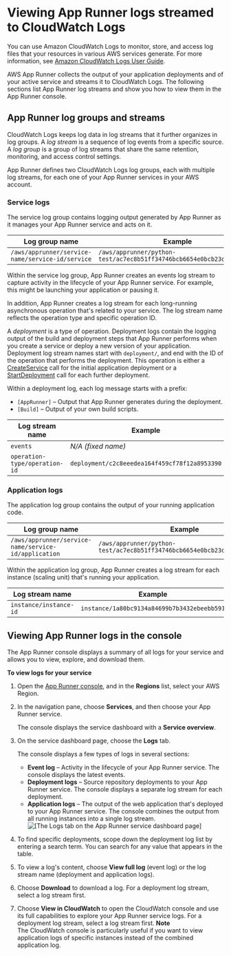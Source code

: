 # Viewing App Runner logs streamed to CloudWatch Logs<a name="monitor-cwl"></a>

You can use Amazon CloudWatch Logs to monitor, store, and access log files that your resources in various AWS services generate\. For more information, see [Amazon CloudWatch Logs User Guide](https://docs.aws.amazon.com/AmazonCloudWatch/latest/logs/)\.

AWS App Runner collects the output of your application deployments and of your active service and streams it to CloudWatch Logs\. The following sections list App Runner log streams and show you how to view them in the App Runner console\.

## App Runner log groups and streams<a name="monitor-cwl.streams"></a>

CloudWatch Logs keeps log data in log streams that it further organizes in log groups\. A *log stream* is a sequence of log events from a specific source\. A *log group* is a group of log streams that share the same retention, monitoring, and access control settings\.

App Runner defines two CloudWatch Logs log groups, each with multiple log streams, for each one of your App Runner services in your AWS account\.

### Service logs<a name="monitor-cwl.streams.service"></a>

The service log group contains logging output generated by App Runner as it manages your App Runner service and acts on it\.


|  **Log group name**  |  **Example**  | 
| --- | --- | 
|  `/aws/apprunner/service-name/service-id/service`  |  `/aws/apprunner/python-test/ac7ec8b51ff34746bcb6654e0bcb23da/service`  | 

Within the service log group, App Runner creates an events log stream to capture activity in the lifecycle of your App Runner service\. For example, this might be launching your application or pausing it\.

In addition, App Runner creates a log stream for each long\-running asynchronous operation that's related to your service\. The log stream name reflects the operation type and specific operation ID\.

A *deployment* is a type of operation\. Deployment logs contain the logging output of the build and deployment steps that App Runner performs when you create a service or deploy a new version of your application\. Deployment log stream names start with `deployment/`, and end with the ID of the operation that performs the deployment\. This operation is either a [CreateService](https://docs.aws.amazon.com/apprunner/latest/api/API_CreateService.html) call for the initial application deployment or a [StartDeployment](https://docs.aws.amazon.com/apprunner/latest/api/API_StartDeployment.html) call for each further deployment\.

Within a deployment log, each log message starts with a prefix:
+ `[AppRunner]` – Output that App Runner generates during the deployment\.
+ `[Build]` – Output of your own build scripts\.


|  **Log stream name**  |  **Example**  | 
| --- | --- | 
|  `events`  |  *N/A \(fixed name\)*  | 
|  `operation-type/operation-id`  |  `deployment/c2c8eeedea164f459cf78f12a8953390`  | 

### Application logs<a name="monitor-cwl.streams.deployment"></a>

The application log group contains the output of your running application code\.


|  **Log group name**  |  **Example**  | 
| --- | --- | 
|  `/aws/apprunner/service-name/service-id/application`  |  `/aws/apprunner/python-test/ac7ec8b51ff34746bcb6654e0bcb23da/application`  | 

Within the application log group, App Runner creates a log stream for each instance \(scaling unit\) that's running your application\.


|  **Log stream name**  |  **Example**  | 
| --- | --- | 
|  `instance/instance-id`  |  `instance/1a80bc9134a84699b7b3432ebeebb591`  | 

## Viewing App Runner logs in the console<a name="monitor-cwl.console"></a>

The App Runner console displays a summary of all logs for your service and allows you to view, explore, and download them\.

**To view logs for your service**

1. Open the [App Runner console](https://console.aws.amazon.com/apprunner), and in the **Regions** list, select your AWS Region\.

1. In the navigation pane, choose **Services**, and then choose your App Runner service\.

   The console displays the service dashboard with a **Service overview**\.

1. On the service dashboard page, choose the **Logs** tab\.

   The console displays a few types of logs in several sections:
   + **Event log** – Activity in the lifecycle of your App Runner service\. The console displays the latest events\.
   + **Deployment logs** – Source repository deployments to your App Runner service\. The console displays a separate log stream for each deployment\.
   + **Application logs** – The output of the web application that's deployed to your App Runner service\. The console combines the output from all running instances into a single log stream\.  
![\[The Logs tab on the App Runner service dashboard page\]](http://docs.aws.amazon.com/apprunner/latest/dg/images/service-dashboad-logs.png)

1. To find specific deployments, scope down the deployment log list by entering a search term\. You can search for any value that appears in the table\.

1. To view a log's content, choose **View full log** \(event log\) or the log stream name \(deployment and application logs\)\.

1. Choose **Download** to download a log\. For a deployment log stream, select a log stream first\.

1. Choose **View in CloudWatch** to open the CloudWatch console and use its full capabilities to explore your App Runner service logs\. For a deployment log stream, select a log stream first\.
**Note**  
The CloudWatch console is particularly useful if you want to view application logs of specific instances instead of the combined application log\.